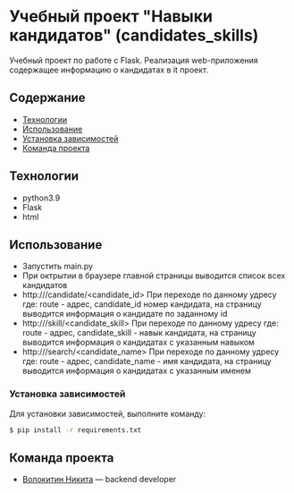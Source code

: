 # Учебный проект "Навыки кандидатов" (candidates_skills)
Учебный проект по работе с Flask. Реализация web-приложения содержащее информацию о кандидатах в it проект.

## Содержание
- [Технологии](#технологии)
- [Использование](#использование)
- [Установка зависимостей](#установка-зависимостей)
- [Команда проекта](#команда-проекта)

## Технологии
- python3.9
- Flask
- html

## Использование
- Запустить main.py
- При октрытии в браузере главной страницы выводится список всех кандидатов
- http://<route>/candidate/<candidate_id> При переходе по данному удресу где: route - адрес, candidate_id номер кандидата, на страницу выводится информация о кандидате по заданному id
- http://<route>/skill/<candidate_skill> При переходе по данному удресу где: route - адрес, candidate_skill - навык кандидата, на страницу выводится информация о кандидатах  с указанным навыком
- http://<route>/search/<candidate_name> При переходе по данному удресу где: route - адрес, candidate_name - имя кандидата, на страницу выводится информация о кандидатах  с указанным именем

### Установка зависимостей
Для установки зависимостей, выполните команду:
```sh
$ pip install -r requirements.txt
```

## Команда проекта
- [Волокитин Никита](https://github.com/vvvolokitin) — backend developer